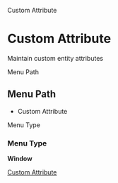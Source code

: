 
Custom Attribute
# Custom Attribute


Maintain custom entity attributes

Menu Path
## Menu Path



- Custom Attribute

Menu Type
### Menu Type

**Window**


[Custom Attribute](functional-guide/window/window-custom-attribute.md)